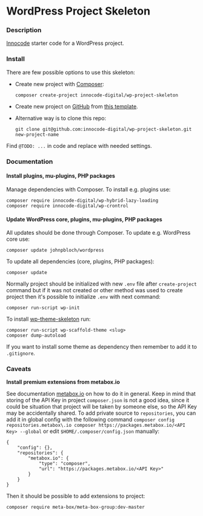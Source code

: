 # WordPress Project Skeleton

### Description

[Innocode](https://innocode.com/) starter code for a WordPress project.

### Install

There are few possible options to use this skeleton:

- Create new project with [Composer](https://getcomposer.org/):
    ```
    composer create-project innocode-digital/wp-project-skeleton
    ```

- Create new project on [GitHub](https://github.com/) from
[this template](https://github.com/innocode-digital/wp-project-skeleton).

- Alternative way is to clone this repo:
    ```
    git clone git@github.com:innocode-digital/wp-project-skeleton.git new-project-name
    ```
  
Find `@TODO: ...` in code and replace with needed settings. 
  
### Documentation

#### Install plugins, mu-plugins, PHP packages

Manage dependencies with Composer. To install e.g. plugins use:

```
composer require innocode-digital/wp-hybrid-lazy-loading
composer require innocode-digital/wp-crontrol
```

#### Update WordPress core, plugins, mu-plugins, PHP packages

All updates should be done through Composer. To update e.g.
WordPress core use:

```
composer update johnpbloch/wordpress
```

To update all dependencies (core, plugins, PHP packages):

```
composer update
```

Normally project should be initialized with new `.env` file after `create-project` command
but if it was not created or other method was used to create project
then it's possible to initialize `.env` with next command:

```
composer run-script wp-init
```

To install [wp-theme-skeleton](https://github.com/innocode-digital/wp-theme-skeleton) run:

```
composer run-script wp-scaffold-theme <slug>
composer dump-autoload
```

If you want to install some theme as dependency then remember
to add it to `.gitignore`.

### Caveats

**Install premium extensions from metabox.io**

See documentation [metabox.io](https://docs.metabox.io/extensions/composer/) on how to do it in general. 
Keep in mind that storing of the API Key in project `composer.json` is not a good idea, since 
it could be situation that project will be taken by someone else, so the API Key may be accidentally
shared. To add private source to `repositories`, you can add it in global config with the following command 
`composer config repositories.metabox\.io composer https://packages.metabox.io/<API Key> --global` or edit 
`$HOME/.composer/config.json` manually:

```
{
    "config": {},
    "repositories": {
        "metabox.io": {
            "type": "composer",
            "url": "https://packages.metabox.io/<API Key>"
        }
    }
}
```

Then it should be possible to add extensions to project:

```
composer require meta-box/meta-box-group:dev-master
```